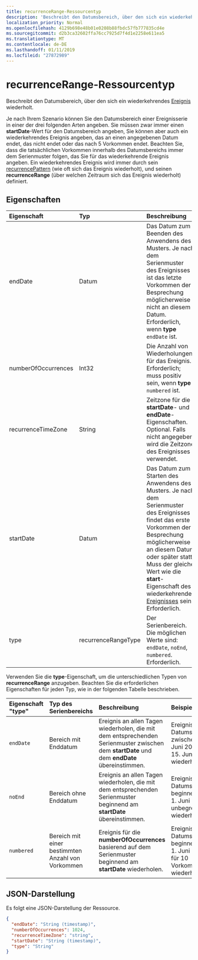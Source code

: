```yaml
---
title: recurrenceRange-Ressourcentyp
description: 'Beschreibt den Datumsbereich, über den sich ein wiederkehrendes Ereignis wiederholt. '
localization_priority: Normal
ms.openlocfilehash: 4129b698e48b01e0208b88fbdc57fb777835cd4e
ms.sourcegitcommit: d2b3ca32602ffa76cc7925d7f4d1e2258e611ea5
ms.translationtype: MT
ms.contentlocale: de-DE
ms.lasthandoff: 01/11/2019
ms.locfileid: "27872989"
---
```

# <a name="recurrencerange-resource-type"></a>recurrenceRange-Ressourcentyp

Beschreibt den Datumsbereich, über den sich ein wiederkehrendes [Ereignis](event.md) wiederholt. 

Je nach Ihrem Szenario können Sie den Datumsbereich einer Ereignisserie in einer der drei folgenden Arten angeben. Sie müssen zwar immer einen **startDate**-Wert für den Datumsbereich angeben, Sie können aber auch ein wiederkehrendes Ereignis angeben, das an einen angegebenen Datum endet, das nicht endet oder das nach 5 Vorkommen endet. Beachten Sie, dass die tatsächlichen Vorkommen innerhalb des Datumsbereichs immer dem Serienmuster folgen, das Sie für das wiederkehrende Ereignis angeben. Ein wiederkehrendes Ereignis wird immer durch sein [recurrencePattern](recurrencepattern.md) (wie oft sich das Ereignis wiederholt), und seinen **recurrenceRange** (über welchen Zeitraum sich das Ereignis wiederholt) definiert.

## <a name="properties"></a>Eigenschaften

| Eigenschaft     | Typ   |Beschreibung|
|:---------------|:--------|:----------|
|endDate|Datum|Das Datum zum Beenden des Anwendens des Musters. Je nach dem Serienmuster des Ereignisses ist das letzte Vorkommen der Besprechung möglicherweise nicht an diesem Datum. Erforderlich, wenn **type** `endDate` ist.|
|numberOfOccurrences|Int32|Die Anzahl von Wiederholungen für das Ereignis. Erforderlich; muss positiv sein, wenn **type** `numbered` ist.|
|recurrenceTimeZone|String |Zeitzone für die **startDate**- und **endDate**-Eigenschaften. Optional. Falls nicht angegeben, wird die Zeitzone des Ereignisses verwendet.|
|startDate|Datum|Das Datum zum Starten des Anwendens des Musters. Je nach dem Serienmuster des Ereignisses findet das erste Vorkommen der Besprechung möglicherweise an diesem Datum oder später statt. Muss der gleiche Wert wie die **start**-Eigenschaft des wiederkehrenden [Ereignisses](event.md) sein. Erforderlich.|
|type|recurrenceRangeType|Der Serienbereich. Die möglichen Werte sind: `endDate`, `noEnd`, `numbered`. Erforderlich.|

Verwenden Sie die **type**-Eigenschaft, um die unterschiedlichen Typen von **recurrenceRange** anzugeben. Beachten Sie die erforderlichen Eigenschaften für jeden Typ, wie in der folgenden Tabelle beschrieben.

| Eigenschaft "type"  | Typ des Serienbereichs | Beschreibung | Beispiel | Erforderliche Eigenschaften |
|:-------|:---------------|:--------|:--------|:--------|
|`endDate` |Bereich mit Enddatum | Ereignis an allen Tagen wiederholen, die mit dem entsprechenden Serienmuster zwischen dem **startDate** und dem **endDate** übereinstimmen. | Ereignis im Datumsbereich zwischen 1. Juni 2017 und 15. Juni 2017 wiederholen. | **type**, **startDate**, **endDate** | 
|`noEnd`  |Bereich ohne Enddatum | Ereignis an allen Tagen wiederholen, die mit dem entsprechenden Serienmuster beginnend am **startDate** übereinstimmen. | Ereignis im Datumsbereich beginnend am 1. Juni 2017 unbegrenzt wiederholen. | **type**, **startDate** |
|`numbered`|Bereich mit einer bestimmten Anzahl von Vorkommen | Ereignis für die **numberOfOccurrences** basierend auf dem Serienmuster beginnend am **startDate** wiederholen. | Ereignis im Datumsbereich beginnend am 1. Juni 2017 für 10 Vorkommen wiederholen.  | **type**, **startDate**, **numberOfOccurrences** |


## <a name="json-representation"></a>JSON-Darstellung

Es folgt eine JSON-Darstellung der Ressource.

<!-- {
  "blockType": "resource",
  "optionalProperties": [

  ],
  "@odata.type": "microsoft.graph.recurrenceRange"
}-->

```json
{
  "endDate": "String (timestamp)",
  "numberOfOccurrences": 1024,
  "recurrenceTimeZone": "string",
  "startDate": "String (timestamp)",
  "type": "String"
}

```

<!-- uuid: 8fcb5dbc-d5aa-4681-8e31-b001d5168d79
2015-10-25 14:57:30 UTC -->
<!-- {
  "type": "#page.annotation",
  "description": "recurrenceRange resource",
  "keywords": "",
  "section": "documentation",
  "suppressions": [
      "Warning: /api-reference/v1.0/resources/recurrencerange.md:
      Failed to parse any rows out of table with headers: | type property  | Type of recurrence range | Description | Example | Required properties |"
  ],
  "tocPath": ""
}-->

